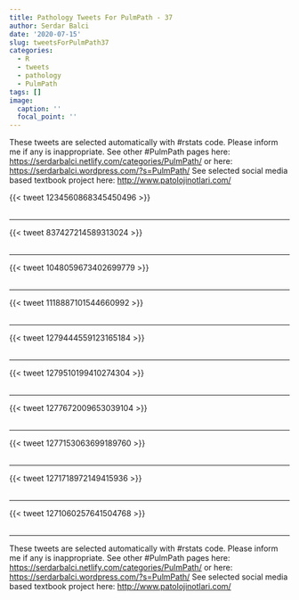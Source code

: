 ```yaml
---
title: Pathology Tweets For PulmPath - 37
author: Serdar Balci
date: '2020-07-15'
slug: tweetsForPulmPath37
categories:
  - R
  - tweets
  - pathology
  - PulmPath
tags: []
image:
  caption: ''
  focal_point: ''
---
```



These tweets are selected automatically with #rstats code. Please inform me if any is inappropriate.
See other #PulmPath pages here: https://serdarbalci.netlify.com/categories/PulmPath/  or here: https://serdarbalci.wordpress.com/?s=PulmPath/ 
See selected social media based textbook project here: http://www.patolojinotlari.com/

{{< tweet 1234560868345450496 >}}
<br>
<br>
<hr>
{{< tweet 837427214589313024 >}}
<br>
<br>
<hr>
{{< tweet 1048059673402699779 >}}
<br>
<br>
<hr>
{{< tweet 1118887101544660992 >}}
<br>
<br>
<hr>
{{< tweet 1279444559123165184 >}}
<br>
<br>
<hr>
{{< tweet 1279510199410274304 >}}
<br>
<br>
<hr>
{{< tweet 1277672009653039104 >}}
<br>
<br>
<hr>
{{< tweet 1277153063699189760 >}}
<br>
<br>
<hr>
{{< tweet 1271718972149415936 >}}
<br>
<br>
<hr>
{{< tweet 1271060257641504768 >}}
<br>
<br>
<hr>


These tweets are selected automatically with #rstats code. Please inform me if any is inappropriate.
See other #PulmPath pages here: https://serdarbalci.netlify.com/categories/PulmPath/  or here: https://serdarbalci.wordpress.com/?s=PulmPath/ 
See selected social media based textbook project here: http://www.patolojinotlari.com/
